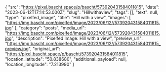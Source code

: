 {
  "src": "https://pixel.bascht.space/p/bascht/573920431584011815",
  "date": "2023-06-12T17:14:53.000Z",
  "slug": "Hillwithaview",
  "tags": [],
  "text": null,
  "type": "pixelfed_image",
  "title": "Hill with a view",
  "images": [
    "https://img.bascht.com/pixelfed/image/2023/06/12//573920431584011815.jpg"
  ],
  "category": "posts",
  "media_url": "https://img.bascht.com/pixelfed/image/2023/06/12//573920431584011815.jpg",
  "description": "Pixelfed Image: Hill with a view",
  "preview_url": "https://img.bascht.com/pixelfed/image/2023/06/12//573920431584011815_preview.jpg",
  "original_url": "https://pixel.bascht.space/p/bascht/573920431584011815",
  "location_latitude": "50.838680",
  "additional_payload": null,
  "location_longitude": "7.213990"
}